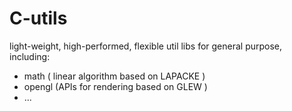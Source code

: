 # C-utils
light-weight, high-performed, flexible util libs for general purpose, including:
- math ( linear algorithm based on LAPACKE )
- opengl (APIs for rendering based on GLEW )
- ...

